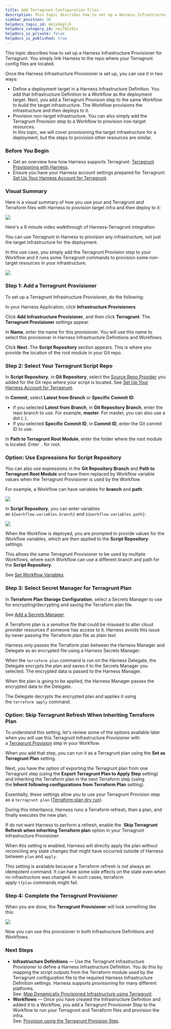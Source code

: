 ```yaml
---
title: Add Terragrunt Configuration Files
description: This topic describes how to set up a Harness Infrastructure Provisioner for Terragrunt.
sidebar_position: 30
helpdocs_topic_id: mkjxbkglih
helpdocs_category_id: noj782z9is
helpdocs_is_private: false
helpdocs_is_published: true
---
```


This topic describes how to set up a Harness Infrastructure Provisioner for Terragrunt. You simply link Harness to the repo where your Terragrunt config files are located.

Once the Harness Infrastructure Provisioner is set up, you can use it in two ways:

- Define a deployment target in a Harness Infrastructure Definition. You add that Infrastructure Definition to a Workflow as the deployment target. Next, you add a Terragrunt Provision step to the same Workflow to build the target infrastructure. The Workflow provisions the infrastructure and then deploys to it.
- Provision non-target infrastructure. You can also simply add the Terragrunt Provision step to a Workflow to provision non-target resources.  
  In this topic, we will cover provisioning the target infrastructure for a deployment, but the steps to provision other resources are similar.

### Before You Begin

- Get an overview how how Harness supports Terragrunt: [Terragrunt Provisioning with Harness](../concepts-cd/deployment-types/terragrunt-provisioning-with-harness.md).
- Ensure you have your Harness account settings prepared for Terragrunt: [Set Up Your Harness Account for Terragrunt](set-up-your-harness-account-for-terragrunt.md).

### Visual Summary

Here is a visual summary of how you use your and Terragrunt and Terraform files with Harness to provision target infra and then deploy to it:

![](./static/add-terragrunt-configuration-files-27.png)

Here's a 6 minute video walkthrough of Harness-Terragrunt integration:

<DocVideo src="https://www.youtube.com/embed/HYSi2LAaYdc?feature=oembed" />

You can use Terragrunt in Harness to provision any infrastructure, not just the target infrastructure for the deployment.

In this use case, you simply add the Terragrunt Provision step to your Workflow and it runs some Terragrunt commands to provision some non-target resources in your infrastructure.

![](./static/add-terragrunt-configuration-files-28.png)

### Step 1: Add a Terragrunt Provisioner

To set up a Terragrunt Infrastructure Provisioner, do the following:

In your Harness Application, click **Infrastructure Provisioners**.

Click **Add Infrastructure Provisioner**, and then click **Terragrunt**. The **Terragrunt Provisioner** settings appear.

In **Name**, enter the name for this provisioner. You will use this name to select this provisioner in Harness Infrastructure Definitions and Workflows.

Click **Next**. The **Script Repository** section appears. This is where you provide the location of the root module in your Git repo.

### Step 2: Select Your Terragrunt Script Repo

In **Script Repository**, in **Git Repository**, select the [Source Repo Provider](../../firstgen-platform/account/manage-connectors/add-source-repo-providers.md) you added for the Git repo where your script is located. See [Set Up Your Harness Account for Terragrunt](set-up-your-harness-account-for-terragrunt.md).

In **Commit**, select **Latest from Branch** or **Specific Commit ID**:

- If you selected **Latest from Branch**, in **Git Repository Branch**, enter the repo branch to use. For example, **master**. For master, you can also use a dot (`.`).
- If you selected **Specific Commit ID**, in **Commit ID**, enter the Git commit ID to use.

In **Path to Terragrunt Root Module**, enter the folder where the root module is located. Enter `.` for root.

### Option: Use Expressions for Script Repository

You can also use expressions in the **Git Repository Branch** and **Path to Terragrunt Root Module** and have them replaced by Workflow variable values when the Terragrunt Provisioner is used by the Workflow.

For example, a Workflow can have variables for **branch** and **path**:

![](./static/add-terragrunt-configuration-files-29.png)

In **Script Repository**, you can enter variables as `${workflow.variables.branch}` and `${workflow.variables.path}`:

![](./static/add-terragrunt-configuration-files-30.png)

When the Workflow is deployed, you are prompted to provide values for the Workflow variables, which are then applied to the **Script Repository** settings.

This allows the same Terragrunt Provisioner to be used by multiple Workflows, where each Workflow can use a different branch and path for the **Script Repository**.

See [Set Workflow Variables](../model-cd-pipeline/workflows/add-workflow-variables-new-template.md).

### Step 3: Select Secret Manager for Terragrunt Plan

In **Terraform Plan Storage Configuration**, select a Secrets Manager to use for encrypting/decrypting and saving the Terraform plan file.

See [Add a Secrets Manager](../../firstgen-platform/security/secrets-management/add-a-secrets-manager.md).

A Terraform plan is a sensitive file that could be misused to alter cloud provider resources if someone has access to it. Harness avoids this issue by never passing the Terraform plan file as plain text.

Harness only passes the Terraform plan between the Harness Manager and Delegate as an encrypted file using a Harness Secrets Manager.

When the `terraform plan` command is run on the Harness Delegate, the Delegate encrypts the plan and saves it to the Secrets Manager you selected. The encrypted data is passed to the Harness Manager.

When the plan is going to be applied, the Harness Manager passes the encrypted data to the Delegate.

The Delegate decrypts the encrypted plan and applies it using the `terraform apply` command.

### Option: Skip Terragrunt Refresh When Inheriting Terraform Plan

To understand this setting, let's review some of the options available later when you will use this Terragrunt Infrastructure Provisioner with a [Terragrunt Provision](provision-using-the-terragrunt-provision-step.md) step in your Workflow.

When you add that step, you can run it as a Terragrunt plan using the **Set as Terragrunt Plan** setting.

Next, you have the option of exporting the Terragrunt plan from one Terragrunt step (using the **Export Terragrunt Plan to Apply Step** setting) and inheriting the Terraform plan in the next Terraform step (using the **Inherit following configurations from Terraform Plan** setting).

Essentially, these settings allow you to use your Terragrunt Provision step as a `terragrunt plan` ([Terraform plan dry run](https://www.terraform.io/docs/commands/plan.html)).

During this inheritance, Harness runs a Terraform refresh, then a plan, and finally executes the new plan.

If do not want Harness to perform a refresh, enable the  **Skip Terragrunt Refresh when inheriting Terraform plan** option in your Terragrunt Infrastructure Provisioner.

When this setting is enabled, Harness will directly apply the plan without reconciling any state changes that might have occurred outside of Harness between `plan` and `apply`.

This setting is available because a Terraform refresh is not always an idempotent command. It can have some side effects on the state even when no infrastructure was changed. In such cases, terraform apply `tfplan` commands might fail.

### Step 4: Complete the Terragrunt Provisioner

When you are done, the **Terragrunt** **Provisioner** will look something like this:

![](./static/add-terragrunt-configuration-files-31.png)

Now you can use this provisioner in both Infrastructure Definitions and Workflows.

### Next Steps

- **Infrastructure Definitions** — Use the Terragrunt Infrastructure Provisioner to define a Harness Infrastructure Definition. You do this by mapping the script outputs from the Terraform module used by the Terragrunt configuration file to the required Harness Infrastructure Definition settings. Harness supports provisioning for many different platforms.  
  See: [Map Dynamically Provisioned Infrastructure using Terragrunt](map-terragrunt-infrastructure.md).
- **Workflows** — Once you have created the Infrastructure Definition and added it to a Workflow, you add a Terragrunt Provisioner Step to the Workflow to run your Terragrunt and Terraform files and provision the infra.  
  See: [Provision using the Terragrunt Provision Step](provision-using-the-terragrunt-provision-step.md).
